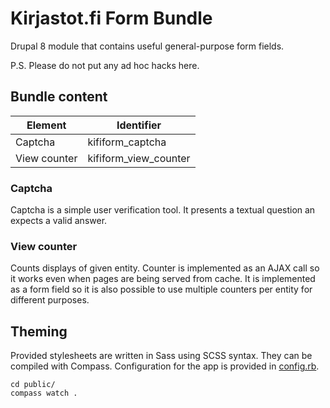 Kirjastot.fi Form Bundle
================

Drupal 8 module that contains useful general-purpose form fields.

P.S. Please do not put any ad hoc hacks here.

## Bundle content

| Element | Identifier
| ------- | ----------
| Captcha | kifiform_captcha
| View counter | kifiform_view_counter

### Captcha
Captcha is a simple user verification tool. It presents a textual question an expects a valid answer.

### View counter
Counts displays of given entity. Counter is implemented as an AJAX call so it works even when pages
are being served from cache. It is implemented as a form field so it is also possible to use multiple
counters per entity for different purposes.

## Theming
Provided stylesheets are written in Sass using SCSS syntax. They can be compiled with Compass.
Configuration for the app is provided in [config.rb](public/config.rb).

```
cd public/
compass watch .
```
